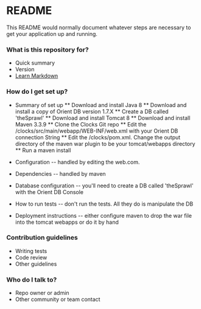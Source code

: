 # README #

This README would normally document whatever steps are necessary to get your application up and running.

### What is this repository for? ###

* Quick summary
* Version
* [Learn Markdown](https://bitbucket.org/tutorials/markdowndemo)

### How do I get set up? ###

* Summary of set up
** Download and install Java 8
** Download and install a copy of Orient DB version 1.7.X
** Create a DB called 'theSprawl'
** Download and install Tomcat 8
** Download and install Maven 3.3.9
** Clone the Clocks Git repo
** Edit the /clocks/src/main/webapp/WEB-INF/web.xml with your Orient DB connection String
** Edit the /clocks/pom.xml.  Change the output directory of the maven war plugin to be your tomcat/webapps directory
** Run a maven install

* Configuration -- handled by editing the web.com.

* Dependencies -- handled by maven

* Database configuration -- you'll need to create a DB called 'theSprawl' with the Orient DB Console

* How to run tests -- don't run the tests.  All they do is manipulate the DB

* Deployment instructions --  either configure maven to drop the war file into the tomcat webapps or do it by hand

### Contribution guidelines ###

* Writing tests
* Code review
* Other guidelines

### Who do I talk to? ###

* Repo owner or admin
* Other community or team contact